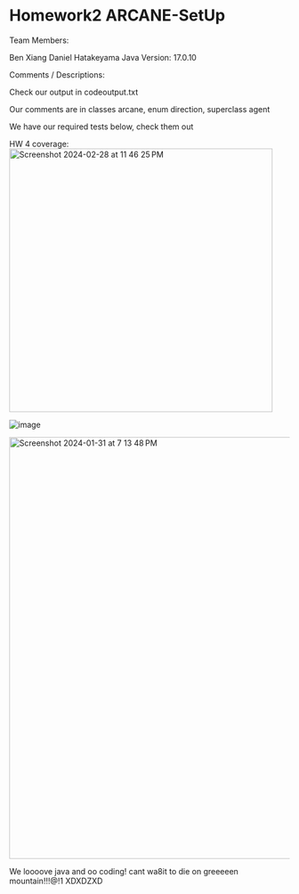 # Homework2 ARCANE-SetUp
Team Members:

Ben Xiang
Daniel Hatakeyama
Java Version: 17.0.10


Comments / Descriptions:

Check our output in codeoutput.txt

Our comments are in classes arcane, enum direction, superclass agent

We have our required tests below, check them out

HW 4 coverage:
<img width="473" alt="Screenshot 2024-02-28 at 11 46 25 PM" src="https://github.com/CSCI-4448-5448-OOAD-Spring2024/homework-2-arcane-setup-jonben3215/assets/63603790/897df2a8-d514-4fb2-9bee-4d776c817b44">



![image](https://github.com/CSCI-4448-5448-OOAD-Spring2024/homework-2-arcane-setup-jonben3215/assets/41268067/808be291-e2bd-4aff-9c42-e89bc41636bc)


<img width="757" alt="Screenshot 2024-01-31 at 7 13 48 PM" src="https://github.com/CSCI-4448-5448-OOAD-Spring2024/homework-2-arcane-setup-jonben3215/assets/63603790/352d33d8-6d00-46c9-806d-a87b4784f660">


We loooove java and oo coding! cant wa8it to die on greeeeen mountain!!!@!1 XDXDZXD
